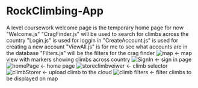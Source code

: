 # RockClimbing-App
A level coursework
welcome page is the temporary home page for now "Welcome.js"
"CragFinder.js" will be used to search for climbs across the country
"Login.js" is used for loggin in
"CreateAccount.js" is used for creating a new account
"ViewAll.js" is for me to see what accounts are in the database
"Filters.js" will be the filters for the crag finder
![map](https://github.com/James-the-coder/RockClimbing-App/tree/main/Pictures/test4_1_4output.png?raw=true "Map") <- map view with markers showing climbs across country
![SignIn](https://github.com/James-the-coder/RockClimbing-App/tree/main/Pictures/createAccountPage.png?raw=true "Sign In page") <- sign in page
![homePage](https://github.com/James-the-coder/RockClimbing-App/tree/main/Pictures/newHomePageUpdate.png?raw=true "Home page") <- home page
![storeclimbveiwer](https://github.com/James-the-coder/RockClimbing-App/tree/main/Pictures/test2_2_1output.png?raw=true "Climb selector") <- climb selector
![climbStorer](https://github.com/James-the-coder/RockClimbing-App/tree/main/Pictures/storeClimbPage.png?raw=true "Upload Climb") <- upload climb to the cloud
![climb filters](https://github.com/James-the-coder/RockClimbing-App/tree/main/Pictures/test4_2_2input.png?raw=true "Climb Filters") <- filter climbs to be displayed on map
